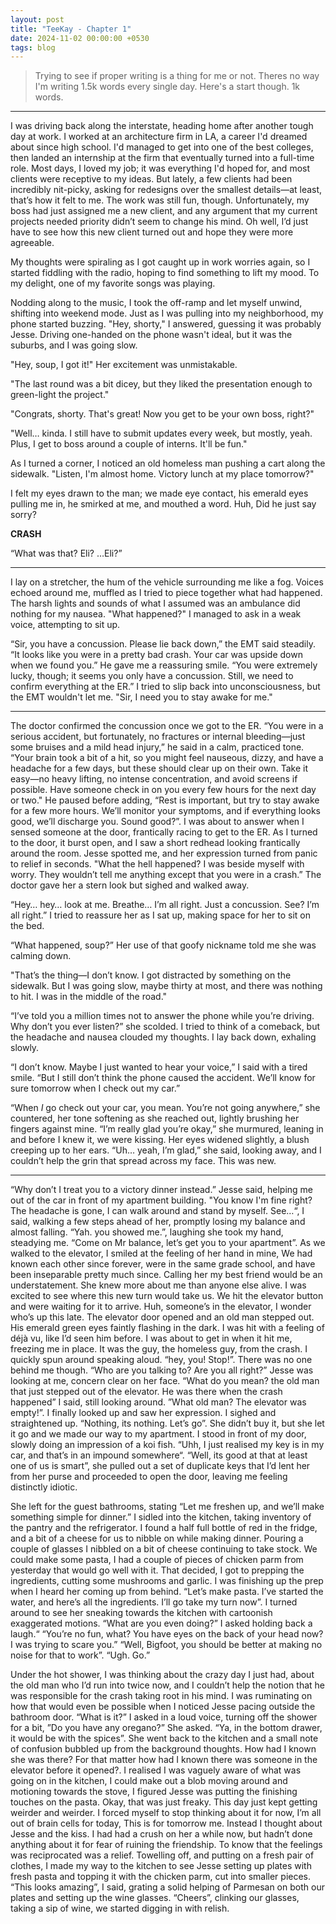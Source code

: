 ```yaml
---
layout: post
title: "TeeKay - Chapter 1"
date: 2024-11-02 00:00:00 +0530
tags: blog
---
```


> Trying to see if proper writing is a thing for me or not. Theres no way I'm writing 1.5k words every single day. Here's a start though. 1k words. 

---

I was driving back along the interstate, heading home after another tough day at work. I worked at an architecture firm in LA, a career I'd dreamed about since high school. I'd managed to get into one of the best colleges, then landed an internship at the firm that eventually turned into a full-time role. Most days, I loved my job; it was everything I'd hoped for, and most clients were receptive to my ideas. But lately, a few clients had been incredibly nit-picky, asking for redesigns over the smallest details—at least, that’s how it felt to me. The work was still fun, though. Unfortunately, my boss had just assigned me a new client, and any argument that my current projects needed priority didn’t seem to change his mind. Oh well, I’d just have to see how this new client turned out and hope they were more agreeable.

My thoughts were spiraling as I got caught up in work worries again, so I started fiddling with the radio, hoping to find something to lift my mood. To my delight, one of my favorite songs was playing. 

Nodding along to the music, I took the off-ramp and let myself unwind, shifting into weekend mode. Just as I was pulling into my neighborhood, my phone started buzzing. "Hey, shorty," I answered, guessing it was probably Jesse. Driving one-handed on the phone wasn't ideal, but it was the suburbs, and I was going slow.

"Hey, soup, I got it!" Her excitement was unmistakable.

"The last round was a bit dicey, but they liked the presentation enough to green-light the project."

"Congrats, shorty. That's great! Now you get to be your own boss, right?"

"Well… kinda. I still have to submit updates every week, but mostly, yeah. Plus, I get to boss around a couple of interns. It'll be fun."

As I turned a corner, I noticed an old homeless man pushing a cart along the sidewalk. "Listen, I'm almost home. Victory lunch at my place tomorrow?"

I felt my eyes drawn to the man; we made eye contact, his emerald eyes pulling me in, he smirked at me, and mouthed a word. Huh, Did he just say sorry?

**CRASH**

“What was that? Eli? …Eli?”

---

I lay on a stretcher, the hum of the vehicle surrounding me like a fog. Voices echoed around me, muffled as I tried to piece together what had happened. The harsh lights and sounds of what I assumed was an ambulance did nothing for my nausea. "What happened?" I managed to ask in a weak voice, attempting to sit up.

“Sir, you have a concussion. Please lie back down,” the EMT said steadily. “It looks like you were in a pretty bad crash. Your car was upside down when we found you.” He gave me a reassuring smile. “You were extremely lucky, though; it seems you only have a concussion. Still, we need to confirm everything at the ER.” I tried to slip back into unconsciousness, but the EMT wouldn't let me. "Sir, I need you to stay awake for me."

---

The doctor confirmed the concussion once we got to the ER. “You were in a serious accident, but fortunately, no fractures or internal bleeding—just some bruises and a mild head injury,” he said in a calm, practiced tone. “Your brain took a bit of a hit, so you might feel nauseous, dizzy, and have a headache for a few days, but these should clear up on their own. Take it easy—no heavy lifting, no intense concentration, and avoid screens if possible. Have someone check in on you every few hours for the next day or two." He paused before adding, “Rest is important, but try to stay awake for a few more hours. We’ll monitor your symptoms, and if everything looks good, we’ll discharge you. Sound good?”. I was about to answer when I sensed someone at the door, frantically racing to get to the ER. As I turned to the door, it burst open, and I saw a short redhead looking frantically around the room. Jesse spotted me, and her expression turned from panic to relief in seconds. "What the hell happened? I was beside myself with worry. They wouldn’t tell me anything except that you were in a crash.” The doctor gave her a stern look but sighed and walked away.

“Hey… hey… look at me. Breathe… I’m all right. Just a concussion. See? I’m all right.” I tried to reassure her as I sat up, making space for her to sit on the bed.

“What happened, soup?” Her use of that goofy nickname told me she was calming down.

"That’s the thing—I don’t know. I got distracted by something on the sidewalk. But I was going slow, maybe thirty at most, and there was nothing to hit. I was in the middle of the road."

“I’ve told you a million times not to answer the phone while you’re driving. Why don’t you ever listen?” she scolded. I tried to think of a comeback, but the headache and nausea clouded my thoughts. I lay back down, exhaling slowly.

“I don’t know. Maybe I just wanted to hear your voice,” I said with a tired smile. “But I still don’t think the phone caused the accident. We’ll know for sure tomorrow when I check out my car.”

“When *I* go check out your car, you mean. You’re not going anywhere,” she countered, her tone softening as she reached out, lightly brushing her fingers against mine. “I’m really glad you’re okay,” she murmured, leaning in and before I knew it, we were kissing. Her eyes widened slightly, a blush creeping up to her ears. “Uh… yeah, I’m glad,” she said, looking away, and I couldn’t help the grin that spread across my face. This was new. 

---

“Why don’t I treat you to a victory dinner instead.” Jesse said, helping me out of the car in front of my apartment building. "You know I'm fine right? The headache is gone, I can walk around and stand by myself. See…“, I said, walking a few steps ahead of her, promptly losing my balance and almost falling. “Yah.  you showed me.”, laughing she took my hand, steadying me. “Come on Mr balance, let’s get you to your apartment”.  As we walked to the elevator, I smiled at the feeling of her hand in mine, We had known each other since forever, were in the same grade school, and have been inseparable pretty much since. Calling her my best friend would be an understatement. She knew more about me than anyone else alive. I was excited to see where this new turn would take us. We hit the elevator button and were waiting for it to arrive. Huh, someone’s in the elevator, I wonder who’s up this late. The elevator door opened and an old man stepped out. His emerald green eyes faintly flashing in the dark. I was hit with a feeling of déjà vu, like I’d seen him before. I was about to get in when it hit me, freezing me in place. It was the guy, the homeless guy, from the crash. I quickly spun around speaking aloud. “hey, you! Stop!”. There was no one behind me though. “Who are you talking to? Are you all right?” Jesse was looking at me, concern clear on her face. “What do you mean? the old man that just stepped out of the elevator. He was there when the crash happened” I said, still looking around. ”What old man? The elevator was empty!”. I finally looked up and saw her expression. I sighed and straightened up. “Nothing, its nothing. Let’s go”. She didn’t buy it, but she let it go and we made our way to my apartment. I stood in front of my door, slowly doing an impression of a koi fish. “Uhh, I just realised my key is in my car, and that’s in an impound somewhere“. “Well, its good at that at least one of us is smart”, she pulled out a set of duplicate keys that I’d lent her from her purse and proceeded to open the door, leaving me feeling distinctly idiotic.

She left for the guest bathrooms, stating “Let me freshen up, and we’ll make something simple for dinner.” I sidled into the kitchen, taking inventory of the pantry and the refrigerator. I found a half full bottle of red in the fridge, and a bit of a cheese for us to nibble on while making dinner. Pouring a couple of glasses I nibbled on a bit of cheese continuing to take stock. We could make some pasta, I had a couple of pieces of chicken parm from yesterday that would go well with it. That decided, I got to prepping the ingredients, cutting some mushrooms and garlic. I was finishing up the prep when I heard her coming up from behind. “Let’s make pasta. I’ve started the water, and here’s all the ingredients. I’ll go take my turn now”. I turned around to see her sneaking towards the kitchen with cartoonish exaggerated motions. “What are you even doing?” I asked holding back a laugh.“ “You’re no fun, what? You have eyes on the back of your head now? I was trying to scare you.” “Well, Bigfoot, you should be better at making no noise for that to work”. “Ugh. Go.”

Under the hot shower, I was thinking about the crazy day I just had, about the old man who I’d run into twice now, and I couldn’t help the notion that he was responsible for the crash taking root in his mind. I was ruminating on how that would even be possible when I noticed Jesse pacing outside the bathroom door. “What is it?” I asked in a loud voice, turning off the shower for a bit, ”Do you have any oregano?” She asked. “Ya, in the bottom drawer, it would be with the spices”. She went back to the kitchen and a small note of confusion bubbled up from the background thoughts. How had I known she was there? For that matter how had I known there was someone in the elevator before it opened?. I realised I was vaguely aware of what was going on in the kitchen, I could make out a blob moving around and motioning towards the stove, I figured Jesse was putting the finishing touches on the pasta. Okay, that was just freaky. This day just kept getting weirder and weirder. I forced myself to stop thinking about it for now, I’m all out of brain cells for today, This is for tomorrow me. Instead I thought about Jesse and the kiss. I had had a crush on her a while now, but hadn’t done anything about it for fear of ruining the friendship. To know that the feelings was reciprocated was a relief. Towelling off, and putting on a fresh pair of clothes, I made my way to the kitchen to see Jesse setting up plates with fresh pasta and topping it with the chicken parm, cut into smaller pieces. “This looks amazing”, I said, grating a solid helping of Parmesan on both our plates and setting up the wine glasses. “Cheers”, clinking our glasses, taking a sip of wine, we started digging in with relish.
